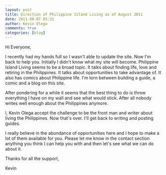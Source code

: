 ```yaml
---
layout: post
title: Direction of Philippine Island Living as of August 2011
date: 2011-08-07 05:31
author: Kevin Olega
comments: true
categories: [blog]
---
```

Hi Everyone,

I recently had my hands full so I wasn't able to update the site. Now I'm back to help you. Initially I didn't know what my site will become. Philippine Island Living seems to be a broad topic. It talks about finding life, love and retiring in the Philippines. It talks about opportunities to take advantage of. It also has comics about Philippine life. I'm torn between building a guide, a comic and a blog on this site. 

After pondering for a while it seems that the best thing to do is throw everything I have on my wall and see what would stick. After all nobody writes well enough about the Philippines anymore.

I, Kevin Olega accept the challenge to be the front man and writer about living the Philippines. Now that's over. I'll get back to writing and posting guides.

I really believe in the abundance of opportunities here and I hope to make a lot of them available for you. Please let me know in the contact section anything you think I can help you with and then let's see what we can do about it.

Thanks for all the support,

Kevin

